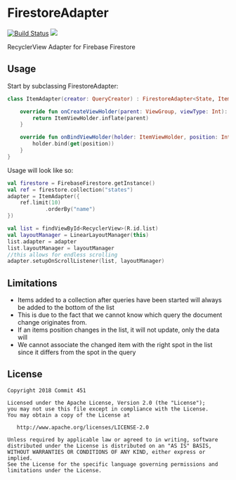 # FirestoreAdapter

[![Build Status](https://travis-ci.org/Commit451/FirestoreAdapter.svg?branch=master)](https://travis-ci.org/Commit451/FirestoreAdapter) [![](https://jitpack.io/v/Commit451/FirestoreAdapter.svg)](https://jitpack.io/#Commit451/FirestoreAdapter)

RecyclerView Adapter for Firebase Firestore

## Usage
Start by subclassing FirestoreAdapter:
```kotlin
class ItemAdapter(creator: QueryCreator) : FirestoreAdapter<State, ItemViewHolder>(State::class.java, creator) {

    override fun onCreateViewHolder(parent: ViewGroup, viewType: Int): ItemViewHolder {
        return ItemViewHolder.inflate(parent)
    }

    override fun onBindViewHolder(holder: ItemViewHolder, position: Int) {
        holder.bind(get(position))
    }
}
```
Usage will look like so:
```kotlin
val firestore = FirebaseFirestore.getInstance()
val ref = firestore.collection("states")
adapter = ItemAdapter({
    ref.limit(10)
            .orderBy("name")
})

val list = findViewById<RecyclerView>(R.id.list)
val layoutManager = LinearLayoutManager(this)
list.adapter = adapter
list.layoutManager = layoutManager
//this allows for endless scrolling
adapter.setupOnScrollListener(list, layoutManager)
```

## Limitations
- Items added to a collection after queries have been started will always be added to the bottom of the list
 - This is due to the fact that we cannot know which query the document change originates from.
- If an items position changes in the list, it will not update, only the data will
 - We cannot associate the changed item with the right spot in the list since it differs from the spot in the query

License
--------

    Copyright 2018 Commit 451

    Licensed under the Apache License, Version 2.0 (the "License");
    you may not use this file except in compliance with the License.
    You may obtain a copy of the License at

       http://www.apache.org/licenses/LICENSE-2.0

    Unless required by applicable law or agreed to in writing, software
    distributed under the License is distributed on an "AS IS" BASIS,
    WITHOUT WARRANTIES OR CONDITIONS OF ANY KIND, either express or implied.
    See the License for the specific language governing permissions and
    limitations under the License.
